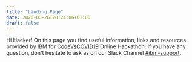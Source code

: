```yaml
---
title: "Landing Page"
date: 2020-03-26T20:24:06+01:00
draft: false
---
```


Hi Hacker! On this page you find useful information, links and resources provided by IBM for [CodeVsCOVID19](https://www.codevscovid19.org/) Online Hackathon. If you have any question, don't hesitate to ask as on our Slack Channel [#ibm-support](https://codevscovid19.slack.com/archives/C010K2TKNRF).